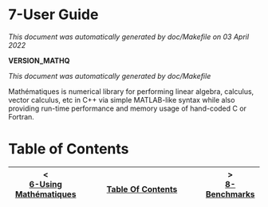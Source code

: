 # 7-User Guide

_This document was automatically generated by doc/Makefile on 03 April 2022_

__VERSION_MATHQ__

_This document was automatically generated by doc/Makefile_

Mathématiques is numerical library for performing linear algebra, calculus, vector calculus, etc in C++ via simple MATLAB-like syntax while also providing run-time performance and memory usage of hand-coded C or Fortran.

# Table of Contents

| < <br />[6-Using Mathématiques](using-mathematiques.md)  | <br />[Table Of Contents](../README.md)<br /> <img width=1000/> | > <br />[8-Benchmarks](benchmarks.md)   |
| ----------- | ----------- | ----------- |
